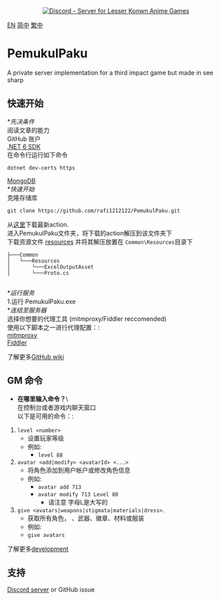 
<div align="center"><a href="https://discord.gg/fbsRYc7bBA"><img alt="Discord - Server for Lesser Konwn Anime Games" src="https://i.imgtg.com/2023/06/08/O5Lt2S.jpg"></a></div>


[EN](../README.md) [简中](Docs/README_zh-CN.md) [繁中](README_zh-TW.md)
# PemukulPaku  
A private server implementation for a third impact game but made in see sharp  
## 快速开始  
**先决条件*  
阅读文章的能力  
GitHub 账户   
[.NET 6 SDK](https://dotnet.microsoft.com/en-us/download/dotnet/6.0)   
在命令行运行如下命令   
```
dotnet dev-certs https
```
[MongoDB](https://www.mongodb.com/try/download/community)  
**快速开始*  
克隆存储库  
```
git clone https://github.com/rafi1212122/PemukulPaku.git
```

从[这里](https://github.com/rafi1212122/PemukulPaku/actions)下载最新action.   
进入PemukulPaku文件夹，将下载的action解压到该文件夹下  
下载资源文件 [resources](https://anonfiles.com/bf2cR4u1z7/Resources_7z)  并将其解压放置在 `Common\Resources`目录下   
```
├───Common
│   └───Resources
│       └───ExcelOutputAsset
│       └───Proto.cs


```
**运行服务*   
1.运行 PemukulPaku.exe   
**连结至服务器*   
选择你想要的代理工具 (mitmproxy/Fiddler reccomended)   
使用以下脚本之一进行代理配置：:  
[mitmproxy](https://gist.github.com/rafi1212122/5cc76297d6cf6396de5fc572d1e55812#file-proxy-py)  
[Fiddler](https://github.com/rafi1212122/PemukulPaku/wiki/Starting#connecting-to-the-server)   


了解更多[GitHub wiki](https://github.com/rafi1212122/PemukulPaku/wiki)  

## GM 命令  
* **在哪里输入命令？**\  
在控制台或者游戏内聊天窗口  
以下是可用的命令：:  
1. `level <number>`    
   * 设置玩家等级  
   * 例如:  
      * `level 88`  
2. `avatar <add|modify> <avatarId> <...>`  
   * 将角色添加到用户帐户或修改角色信息  
   * 例如:  
      * `avatar add 713`  
      * `avatar modify 713 Level 80`  
           * 请注意 字母L是大写的  
3. `give <avatars|weapons|stigmata|materials|dress>`.  
    * 获取所有角色，  、武器、徽章、材料或服装  
    * 例如:  
    - `give avatars`   

了解更多[development](https://github.com/rafi1212122/PemukulPaku/wiki/Development)  

## 支持  
[Discord server](https://discord.gg/fbsRYc7bBA) or GitHub issue  
